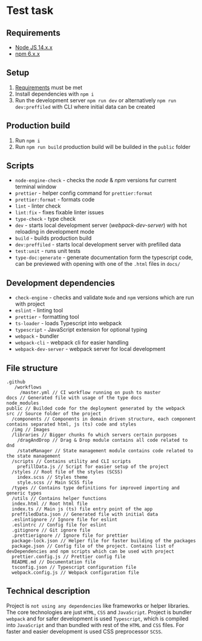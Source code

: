 # Test task

## Requirements

- [Node JS 14.x.x](https://nodejs.org/en/)
- [npm 6.x.x](https://docs.npmjs.com/cli/v6)

## Setup

1. [Requirements](#Requirements) must be met
2. Install dependencies with `npm i`
3. Run the development server `npm run dev` or alternatively `npm run dev:preffiled` with CLI where initial data can be created

## Production build

1. Run `npm i`
2. Run `npm run build` production build will be builded in the `public` folder

## Scripts

- `node-engine-check` - checks the _node_ & _npm_ versions fur current terminal window
- `prettier` - helper config command for `prettier:format`
- `prettier:format` - formats code
- `lint` - linter check
- `lint:fix` - fixes fixable linter issues
- `type-check` - type check
- `dev` - starts local development server (_webpack-dev-server_) with hot reloading in development mode
- `build` - builds production build
- `dev:preffiled` - starts local development server with prefilled data
- `test:unit` - runs unit tests
- `type-doc:generate` - generate documentation form the typescript code, can be previewed with opening with one of the `.html` files in `docs/`

## Development dependencies

- `check-engine` - checks and validate `Node` and `npm` versions which are run with project
- `eslint` - linting tool
- `prettier` - formatting tool
- `ts-loader` - loads Typescript into webpack
- `typescript` - JavaScript extension for optional typing
- `webpack` - bundler
- `webpack-cli` - webpack cli for easier handling
- `webpack-dev-server` - webpack server for local development

## File structure

```
.github
   /workflows
     /master.yml // CI workflow running on push to master
docs // Generated file with usage of the type docs
node_modules
public // Builded code for the deployment generated by the webpack
src // Source folder of the project
  /components // Components in domain driven structure, each component contains separated html, js (ts) code and styles
  /img // Images
  /libraries // Bigger chunks fo which servers certain purposes
    /dragAndDrop // Drag & Drop module contains all code related to dnd
    /stateManager // State management module contains code related to the state management
  /scripts // Contains utility and CLI scripts
    prefillData.js // Script for easier setup of the project
  /styles // Root file of the styles (SCSS)
    index.scss // Styles theme
    style.scss // Main SCSS file
  /types // Contains type definitions for improved importing and generic types
  /utils // Contains helper functions
  index.html // Root html file
  index.ts // Main js (ts) file entry point of the app
  preffiledData.json // Generated file with initial data
  .eslintignore // Ignore file for eslint
  .eslintrc // Config file for eslint
  .gitignore // Git ignore file
  .prettierignore // Ignore file for prettier
  package-lock.json // Helper file for faster building of the packages
  package.json // Config file of the project. Contains list of devDependencies and npm scripts which can be used with project
  prettier.config.js // Prettier config file
  README.md // Documentation file
  tsconfig.json // Typescript configuration file
  webpack.config.js // Webpack configuration file
```

## Technical description
Project is `not using any dependencies` like frameworks or helper libraries. The core technologies are just `HTML`, `CSS` and `JavaScript`. Project is bundler `webpack` and for safer development is used `Typescript`, which is compiled into `JavaScript` and than bundled with rest of the `HTML` and `CSS` files. For faster and easier development is used CSS preprocessor `SCSS`.